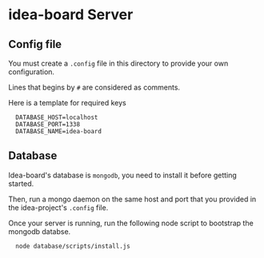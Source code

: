 # idea-board Server

  ## Config file

  You must create a `.config` file in this directory to provide your own configuration.

  Lines that begins by `#` are considered as comments. 

  Here is a template for required keys

  ```
    DATABASE_HOST=localhost
    DATABASE_PORT=1338
    DATABASE_NAME=idea-board
  ```

  ## Database

  Idea-board's database is `mongodb`, you need to install it before getting started.

  Then, run a mongo daemon on the same host and port that you provided in the idea-project's `.config` file.

  Once your server is running, run the following node script to bootstrap the mongodb databse.

  ```
    node database/scripts/install.js
  ```